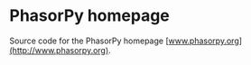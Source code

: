 # PhasorPy homepage

Source code for the PhasorPy homepage [www.phasorpy.org](http://www.phasorpy.org).
